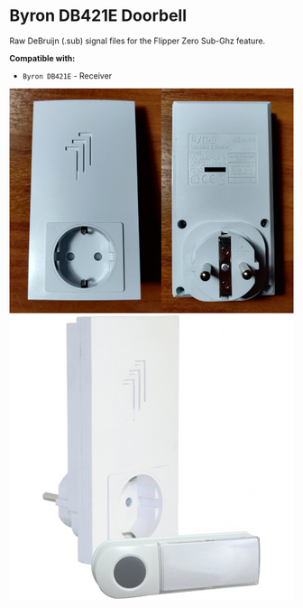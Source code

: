 # Byron DB421E Doorbell

Raw DeBruijn (.sub) signal files for the Flipper Zero Sub-Ghz feature.

**Compatible with:**

- `Byron DB421E` - Receiver

<img src="receiver.jpg">
<img src="stock.jpg">

